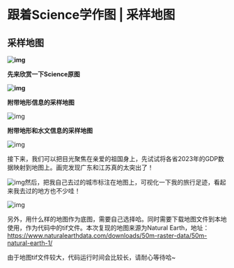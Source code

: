 # 跟着Science学作图 | 采样地图



## **采样地**图

**![img](https://mmbiz.qpic.cn/mmbiz_png/oqFm3fd60T5WLd2Y5VdlRC5mopbiatUDIStsxnJgcZq3x57cKmIthZtuSWd0zHMojp82Y5VsR5zoxEOIo820L6g/640?wx_fmt=png&from=appmsg)**

**先来欣赏一下Science原图**

**![img](https://mmbiz.qpic.cn/mmbiz_png/oqFm3fd60T5WLd2Y5VdlRC5mopbiatUDIwiaxDoGFzaGy0NWxy54tTyQHXEbrB53hYEsoCz22Ql5TGuOfEROO88g/640?wx_fmt=png&from=appmsg)**

**附带地形信息的采样地图**

![img](https://mmbiz.qpic.cn/mmbiz_png/oqFm3fd60T5WLd2Y5VdlRC5mopbiatUDIbR1MYeUE5oYABtNpJRB7dBEQecyh3vaNy1VV44LX3ycMkWOR5y8LUA/640?wx_fmt=png&from=appmsg)

**附带地形和水文信息的采样地图**

![img](https://mmbiz.qpic.cn/mmbiz_png/oqFm3fd60T5WLd2Y5VdlRC5mopbiatUDIOxJicL66Yen6f9S2EK9Lric5N7G9yYWsJgIvMCy5xCr8y3WVEqHJxefQ/640?wx_fmt=png&from=appmsg)

接下来，我们可以把目光聚焦在亲爱的祖国身上，先试试将各省2023年的GDP数据映射到地图上。画完发现广东和江苏真的太突出了！

![img](https://mmbiz.qpic.cn/mmbiz_png/oqFm3fd60T5WLd2Y5VdlRC5mopbiatUDI2BR5o1NibSJtkXl0sy156y4m95TPvkcKeV7HqIx2CZEzmQROXgvibqOg/640?wx_fmt=png&from=appmsg)然后，把我自己去过的城市标注在地图上，可视化一下我的旅行足迹，看起来我去过的地方也不少哇！

![img](https://mmbiz.qpic.cn/mmbiz_png/oqFm3fd60T5WLd2Y5VdlRC5mopbiatUDIH3lfGvCiaw39F9hVyUORgsJx3oAroW0QxLIaiaLq7WSwR910oGhxRK4A/640?wx_fmt=png&from=appmsg)

另外，用什么样的地图作为底图，需要自己选择哈。同时需要下载地图文件到本地使用，作为代码中的tif文件。本次复现的地图来源为Natural Earth，地址：https://www.naturalearthdata.com/downloads/50m-raster-data/50m-natural-earth-1/

由于地图tif文件较大，代码运行时间会比较长，请耐心等待哈~